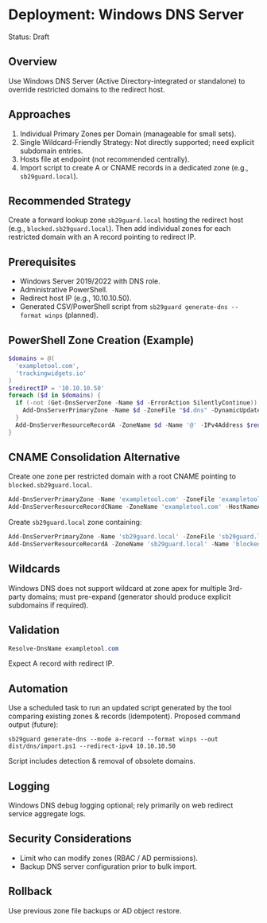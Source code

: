 # Deployment: Windows DNS Server

Status: Draft

## Overview
Use Windows DNS Server (Active Directory-integrated or standalone) to override restricted domains to the redirect host.

## Approaches
1. Individual Primary Zones per Domain (manageable for small sets).
2. Single Wildcard-Friendly Strategy: Not directly supported; need explicit subdomain entries.
3. Hosts file at endpoint (not recommended centrally).
4. Import script to create A or CNAME records in a dedicated zone (e.g., `sb29guard.local`).

## Recommended Strategy
Create a forward lookup zone `sb29guard.local` hosting the redirect host (e.g., `blocked.sb29guard.local`). Then add individual zones for each restricted domain with an A record pointing to redirect IP.

## Prerequisites
- Windows Server 2019/2022 with DNS role.
- Administrative PowerShell.
- Redirect host IP (e.g., 10.10.10.50).
- Generated CSV/PowerShell script from `sb29guard generate-dns --format winps` (planned).

## PowerShell Zone Creation (Example)
```powershell
$domains = @(
  'exampletool.com',
  'trackingwidgets.io'
)
$redirectIP = '10.10.10.50'
foreach ($d in $domains) {
  if (-not (Get-DnsServerZone -Name $d -ErrorAction SilentlyContinue)) {
    Add-DnsServerPrimaryZone -Name $d -ZoneFile "$d.dns" -DynamicUpdate None
  }
  Add-DnsServerResourceRecordA -ZoneName $d -Name '@' -IPv4Address $redirectIP -TimeToLive 00:05:00 -AllowUpdateAny $false -CreatePtr $false -ErrorAction SilentlyContinue
}
```

## CNAME Consolidation Alternative
Create one zone per restricted domain with a root CNAME pointing to `blocked.sb29guard.local`.
```powershell
Add-DnsServerPrimaryZone -Name 'exampletool.com' -ZoneFile 'exampletool.com.dns' -DynamicUpdate None
Add-DnsServerResourceRecordCName -ZoneName 'exampletool.com' -HostNameAlias 'blocked.sb29guard.local' -Name '@'
```
Create `sb29guard.local` zone containing:
```powershell
Add-DnsServerPrimaryZone -Name 'sb29guard.local' -ZoneFile 'sb29guard.local.dns'
Add-DnsServerResourceRecordA -ZoneName 'sb29guard.local' -Name 'blocked' -IPv4Address '10.10.10.50'
```

## Wildcards
Windows DNS does not support wildcard at zone apex for multiple 3rd-party domains; must pre-expand (generator should produce explicit subdomains if required).

## Validation
```powershell
Resolve-DnsName exampletool.com
```
Expect A record with redirect IP.

## Automation
Use a scheduled task to run an updated script generated by the tool comparing existing zones & records (idempotent). Proposed command output (future):
```
sb29guard generate-dns --mode a-record --format winps --out dist/dns/import.ps1 --redirect-ipv4 10.10.10.50
```
Script includes detection & removal of obsolete domains.

## Logging
Windows DNS debug logging optional; rely primarily on web redirect service aggregate logs.

## Security Considerations
- Limit who can modify zones (RBAC / AD permissions).
- Backup DNS server configuration prior to bulk import.

## Rollback
Use previous zone file backups or AD object restore.
